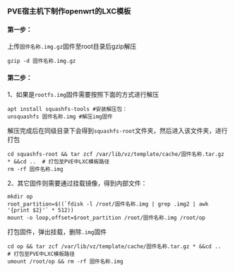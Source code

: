 ### PVE宿主机下制作openwrt的LXC模板

#### 第一步：

上传`固件名称.img.gz`固件至root目录后gzip解压

```
gzip -d 固件名称.img.gz
```

#### 第二步：

1、如果是`rootfs.img`固件需要按照下面的方式进行解压

```
apt install squashfs-tools #安装解压包：
unsquashfs 固件名称.img #解压img固件
```

解压完成后在同级目录下会得到`squashfs-root`文件夹，然后进入该文件夹，进行打包

```
cd squashfs-root && tar zcf /var/lib/vz/template/cache/固件名称.tar.gz * &&cd ..  # 打包至PVE中LXC模板路径
rm -rf 固件名称.img
```

2、其它固件则需要通过挂载镜像，得到内部文件：

```
mkdir op
root_partition=$((`fdisk -l /root/固件名称.img | grep .img2 | awk '{print $2}'` * 512))
mount -o loop,offset=$root_partition /root/固件名称.img /root/op
```

打包固件，弹出挂载，删除`.img`固件
```
cd op && tar zcf /var/lib/vz/template/cache/固件名称.tar.gz * &&cd ..  # 打包至PVE中LXC模板路径
umount /root/op && rm -rf 固件名称.img
```

